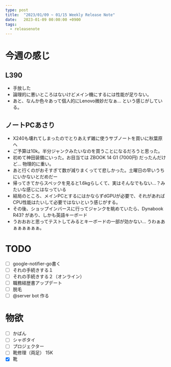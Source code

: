 ```yaml
---
type: post
title:  "2023/01/09 ~ 01/15 Weekly Release Note"
date:   2023-01-09 00:00:00 +0900
tags:
  - releasenote
---
```

# 今週の感じ

## L390

* 手放した
* 論理的に悪いところはないけどメイン機にするには性能が足りない。
* あと、なんか色々あって個人的にLenovo微妙だなぁ… という感じがしている。

## ノートPCあさり

* X240も壊れてしまったのでとりあえず雑に使うサブノートを買いに秋葉原へ
* ご予算は10k。半分ジャンクみたいなのを買うことになるだろうと思った。
* 初めて神田装備にいった。お目当ては ZBOOK 14 G1 (7000円) だったんだけど… 物理的に重い。
* あと行くのがおそすぎて数が減りまくってて悲しかった。土曜日の早いうちにいかないとだめだー
* 帰ってきてからスペックを見ると1.6kgらしくて、実はそんなでもない…？みたいな感じにはなっている
* 結局のところ、メインPCとするにはかならずdGPUが必要で、それがあればCPU性能はたいして必要ではないという感じがする。
* その後、ショップインバースに行ってジャンクを眺めていたら、Dynabook R43? があり、しかも英語キーボード
* うおおおと思ってテストしてみるとキーボードの一部が効かない… うわぁあぁぁぁぁぁぁ。

# TODO 

- [ ] google-notifier-go書く
- [ ] それの手続きする１
- [ ] それの手続きする２（オンライン）
- [ ] 職務経歴書アップデート
- [ ] 脱毛
- [ ] @server bot 作る

# 物欲

- [ ] かばん
- [ ] シャボタイ
- [ ] プロジェクター
- [ ] 靴修理（両足） 15K
- [x] 靴
